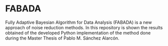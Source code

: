 # FABADA
Fully Adaptive Bayesian Algorithm for Data Analysis (FABADA) is a new approach of noise reduction methods. In this repository is shown the results obtained of the developed Python implementation of the method done during the Master Thesis of Pablo M. Sánchez Alarcón.
